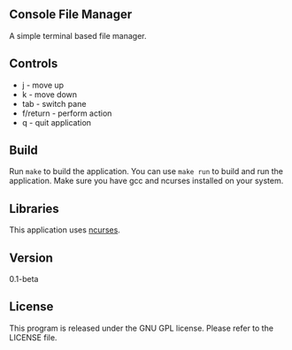 ## Console File Manager
A simple terminal based file manager.

## Controls
* j - move up
* k - move down
* tab - switch pane
* f/return - perform action
* q - quit application

## Build
Run `make` to build the application. 
You can use `make run` to build and run the application.
Make sure you have gcc and ncurses installed on your system.

## Libraries
This application uses [ncurses][13].

[13]: http://www.gnu.org/software/ncurses/

## Version
0.1-beta

## License
This program is released under the GNU GPL license. Please refer to the LICENSE file.
